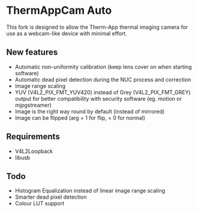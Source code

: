 # ThermAppCam Auto
This fork is designed to allow the Therm-App thermal imaging camera for use as a webcam-like device with minimal effort.

## New features
* Automatic non-uniformity calibration (keep lens cover on when starting software)
* Automatic dead pixel detection during the NUC process and correction
* Image range scaling
* YUV (V4L2_PIX_FMT_YUV420) instead of Grey (V4L2_PIX_FMT_GREY) output for better compatibility with security software (eg. motion or mjpgstreamer)
* Image is the right way round by default (instead of mirrored)
* Image can be flipped (arg = 1 for flip, = 0 for normal)

## Requirements
* V4L2Loopback
* libusb

## Todo
* Histogram Equalization instead of linear image range scaling
* Smarter dead pixel detection
* Colour LUT support
